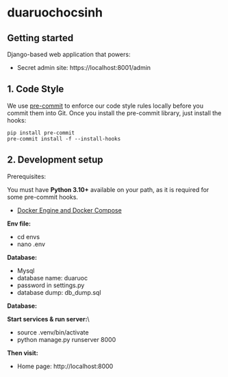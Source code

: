 # duaruochocsinh

## Getting started

Django-based web application that powers:

- Secret admin site: https://localhost:8001/admin

## 1. Code Style

We use [pre-commit](https://pre-commit.com/) to enforce our code style rules
locally before you commit them into Git. Once you install the pre-commit library,
just install the hooks:

```shell
pip install pre-commit
pre-commit install -f --install-hooks
```

## 2. Development setup
Prerequisites:

You must have **Python 3.10+** available on your path, as it is required for some pre-commit hooks.

- [Docker Engine and Docker Compose](https://docs.docker.com/engine/install/)

**Env file:**
- cd envs
- nano .env

**Database:**
- Mysql
- database name: duaruoc
- password in settings.py
- database dump: db_dump.sql

**Database:**

**Start services & run server:**\
- source .venv/bin/activate
- python manage.py runserver 8000

**Then visit:**
 - Home page: http://localhost:8000
